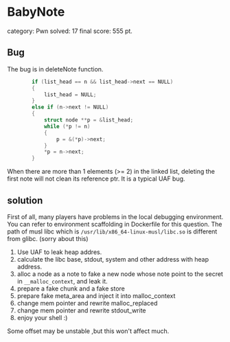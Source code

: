 # BabyNote

category: Pwn
solved: 17
final score: 555 pt.

## Bug

The bug is in deleteNote function.

```C
        if (list_head == n && list_head->next == NULL)
        {
            list_head = NULL;
        }
        else if (n->next != NULL)
        {
            struct node **p = &list_head;
            while (*p != n)
            {
                p = &(*p)->next;
            }
            *p = n->next;
        }
```

When there are more than 1 elements (>= 2) in the linked list, deleting the first note will not clean its reference ptr. It is a typical UAF bug.

## solution

First of all, many players have problems in the local debugging environment. You can refer to environment scaffolding in Dockerfile for this question. The path of musl libc which is `/usr/lib/x86_64-linux-musl/libc.so` is different from glibc.
(sorry about this)


1. Use UAF to leak heap addres.
2. calculate the  libc base, stdout, system and other address with heap address.
3. alloc a node as a note to fake a new node whose note point to the secret in `__malloc_context`, and leak it.
4. prepare a fake chunk and a fake store
5. prepare fake meta_area and inject it into malloc_context
6. change mem pointer and rewrite malloc_replaced
7. change mem pointer and rewrite stdout_write
8. enjoy your shell :)

Some offset may be unstable ,but this won't affect much.